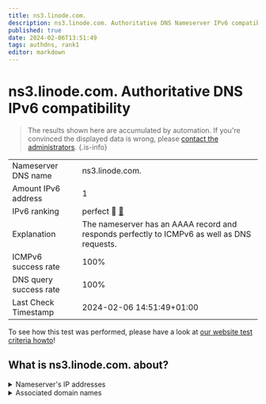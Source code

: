 ```yaml
---
title: ns3.linode.com.
description: ns3.linode.com. Authoritative DNS Nameserver IPv6 compatibility
published: true
date: 2024-02-06T13:51:49
tags: authdns, rank1
editor: markdown
---
```


# ns3.linode.com. Authoritative DNS IPv6 compatibility

> The results shown here are accumulated by automation. If you're convinced the displayed data is wrong, please [contact the administrators](/howto/chat). 
{.is-info}




|   |   |
| - | - |
| Nameserver DNS name | ns3.linode.com.
| Amount IPv6 address | 1
| IPv6 ranking | perfect :1st_place_medal: [🔗](/howto/ranking) |
| Explanation | The nameserver has an AAAA record and responds perfectly to ICMPv6 as well as DNS requests. |
| ICMPv6 success rate | 100%|
| DNS query success rate | 100% |
| Last Check Timestamp | 2024-02-06 14:51:49+01:00 |

To see how this test was performed, please have a look at [our website test criteria howto](/howto/testcriteria/authdns)!


## What is ns3.linode.com. about?




<details>
<summary>Nameserver's IP addresses</summary>

2400:cb00:2049:1::a29f:1981

</details>



<details>
<summary>Associated domain names</summary>

pouchdb.com

www.sqlite.org

</details>
